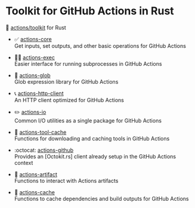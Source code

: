 # Toolkit for GitHub Actions in Rust

🦀 [actions/toolkit] for Rust

- ✅ [actions-core](actions-core) \
  Get inputs, set outputs, and other basic operations for GitHub Actions

- 🏃‍♂️ [actions-exec](actions-exec) \
  Easier interface for running subprocesses in GitHub Actions

- 🍦 [actions-glob](actions-glob) \
  Glob expression library for GitHub Actions

- 📞 [actions-http-client](actions-http-client) \
  An HTTP client optimized for GitHub Actions

- ✏️ [actions-io](actions-io) \
  Common I/O utilities as a single package for GitHub Actions

- 🔨 [actions-tool-cache](actions-tool-cache) \
  Functions for downloading and caching tools in GitHub Actions

- :octocat: [actions-github](actions-github) \
  Provides an [Octokit.rs] client already setup in the GitHub Actions context

- 💾 [actions-artifact](actions-artifact) \
  Functions to interact with Actions artifacts

- 🎯 [actions-cache](actions-cache) \
  Functions to cache dependencies and build outputs for GitHub Actions

[actions/toolkit]: https://github.com/actions/toolkit
